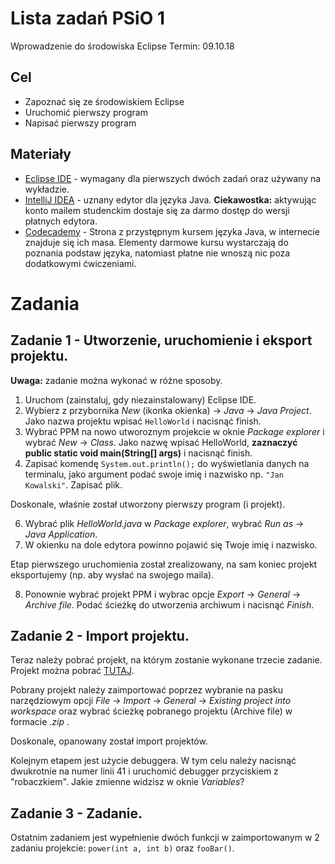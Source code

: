 # Lista zadań PSiO 1
Wprowadzenie do środowiska Eclipse
Termin: 09.10.18

## Cel
* Zapoznać się ze środowiskiem Eclipse
* Uruchomić pierwszy program
* Napisać pierwszy program

## Materiały
* [Eclipse IDE](https://www.eclipse.org/downloads/packages/release/2018-09/r/eclipse-ide-java-developers) - wymagany dla pierwszych dwóch zadań oraz używany na wykładzie.
* [IntelliJ IDEA](https://www.jetbrains.com/idea/download/) - uznany edytor dla języka Java. **Ciekawostka:** aktywując konto mailem studenckim dostaje się za darmo dostęp do wersji płatnych edytora.
* [Codecademy](https://www.codecademy.com/learn/learn-java) - Strona z przystępnym kursem języka Java, w internecie znajduje się ich masa. Elementy darmowe kursu wystarczają do poznania podstaw języka, natomiast płatne nie wnoszą nic poza dodatkowymi ćwiczeniami.

# Zadania

## Zadanie 1 - Utworzenie, uruchomienie i eksport projektu.
**Uwaga:** zadanie można wykonać w różne sposoby.

1. Uruchom (zainstaluj, gdy niezainstalowany) Eclipse IDE.
2. Wybierz z przybornika *New* (ikonka okienka) -> *Java* -> *Java Project*. Jako nazwa projektu wpisać `HelloWorld` i nacisnąć finish.
4. Wybrać PPM na nowo utworoznym projekcie w oknie *Package explorer* i wybrać *New* -> *Class*. Jako nazwę wpisać HelloWorld, **zaznaczyć public static void main(String[] args)** i nacisnąć finish.
5. Zapisać komendę `System.out.println();` do wyświetlania danych na terminalu, jako argument podać swoje imię i nazwisko np. `"Jan Kowalski"`. Zapisać plik.

Doskonale, właśnie został utworzony pierwszy program (i projekt).

6. Wybrać plik *HelloWorld.java* w *Package explorer*, wybrać *Run as* -> *Java Application*.
7. W okienku na dole edytora powinno pojawić się Twoje imię i nazwisko.

Etap pierwszego uruchomienia został zrealizowany, na sam koniec projekt eksportujemy (np. aby wysłać na swojego maila).

8. Ponownie wybrać projekt PPM i wybrac opcje *Export* -> *General* -> *Archive file*. Podać ścieżkę do utworzenia archiwum i nacisnąć *Finish*.

## Zadanie 2 - Import projektu.
Teraz należy pobrać projekt, na którym zostanie wykonane trzecie zadanie. Projekt można pobrać [TUTAJ](https://github.com/Zapominacz/PSiO/raw/master/lab_1/projekt.zip).

Pobrany projekt należy zaimportować poprzez wybranie na pasku narzędziowym opcji *File* -> *Import* -> *General* -> *Existing project into workspace* oraz wybrać ścieżkę pobranego projektu (Archive file) w formacie *.zip* .

Doskonale, opanowany został import projektów.

Kolejnym etapem jest użycie debuggera. W tym celu należy nacisnąć dwukrotnie na numer linii 41 i uruchomić debugger przyciskiem z "robaczkiem". Jakie zmienne widzisz w oknie *Variables*? 

## Zadanie 3 - Zadanie.
Ostatnim zadaniem jest wypełnienie dwóch funkcji w zaimportowanym w 2 zadaniu projekcie: `power(int a, int b)` oraz `fooBar()`.